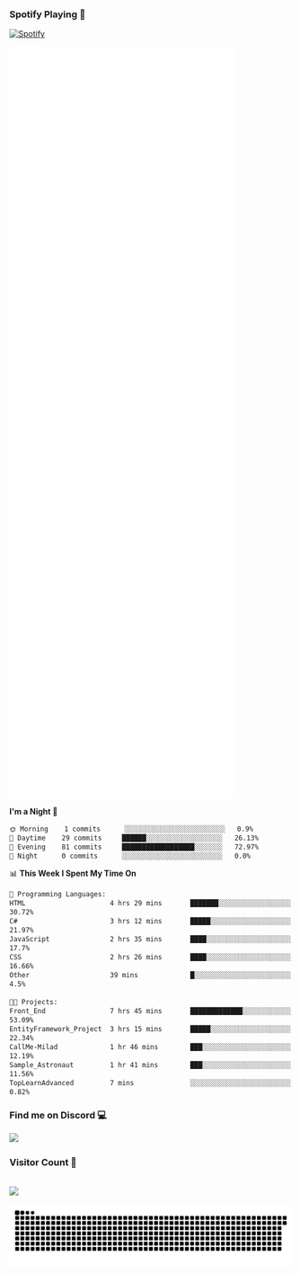 ### Spotify Playing 🎵
[![Spotify](https://spotify-livestats-callme-milad.vercel.app/api/spotify)](https://open.spotify.com/user/314mrt6dxn5cqoxklh3thbwlr6by)

<img align="center" src="/github-metrics.svg" alt="Metrics" width="400">

<!--START_SECTION:waka-->
**I'm a Night 🦉** 

```text
🌞 Morning    1 commits      ░░░░░░░░░░░░░░░░░░░░░░░░░   0.9% 
🌆 Daytime    29 commits     ██████░░░░░░░░░░░░░░░░░░░   26.13% 
🌃 Evening    81 commits     ██████████████████░░░░░░░   72.97% 
🌙 Night      0 commits      ░░░░░░░░░░░░░░░░░░░░░░░░░   0.0%

```


📊 **This Week I Spent My Time On** 

```text
💬 Programming Languages: 
HTML                     4 hrs 29 mins       ███████░░░░░░░░░░░░░░░░░░   30.72% 
C#                       3 hrs 12 mins       █████░░░░░░░░░░░░░░░░░░░░   21.97% 
JavaScript               2 hrs 35 mins       ████░░░░░░░░░░░░░░░░░░░░░   17.7% 
CSS                      2 hrs 26 mins       ████░░░░░░░░░░░░░░░░░░░░░   16.66% 
Other                    39 mins             █░░░░░░░░░░░░░░░░░░░░░░░░   4.5%

🐱‍💻 Projects: 
Front_End                7 hrs 45 mins       █████████████░░░░░░░░░░░░   53.09% 
EntityFramework_Project  3 hrs 15 mins       █████░░░░░░░░░░░░░░░░░░░░   22.34% 
CallMe-Milad             1 hr 46 mins        ███░░░░░░░░░░░░░░░░░░░░░░   12.19% 
Sample_Astronaut         1 hr 41 mins        ███░░░░░░░░░░░░░░░░░░░░░░   11.56% 
TopLearnAdvanced         7 mins              ░░░░░░░░░░░░░░░░░░░░░░░░░   0.82%

```


<!--END_SECTION:waka-->

### Find me on Discord 💻
<a href="https://discord.gg/t35EjYprS6" rel="nofollow"> 
  <img src="https://discord.c99.nl/widget/theme-3/977957889358573609.png" data-canonical-src="https://discord.c99.nl/widget/theme-3/977957889358573609.png" style="max-width: 100%;"></a>

### Visitor Count 🔢
<p align="left"> 
  <br>
  <img src="https://profile-counter.glitch.me/callme-devil/count.svg" />
</p>

<img src="https://github.com/callme-devil/callme-devil/blob/output/github-contribution-grid-snake.svg" alt="snake" style="max-width: 100%;">
